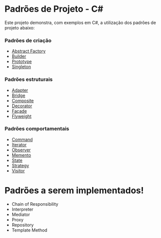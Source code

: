 # Padrões de Projeto - C#

Este projeto demonstra, com exemplos em C#, a utilização dos padrões de projeto abaixo:

### Padrões de criação
  - [Abstract Factory][pgfactory]
  - [Builder][pgbuilder]
  - [Prototype][pgprototype]
  - [Singleton][pgsingleton]

### Padrões estruturais
- [Adapter][pgadapter]
- [Bridge][pgbridge]
- [Composite][pgcomposite]
- [Decorator][pgdecorator]
- [Façade][pgfacade]
- [Flyweight][pgflyweight]

### Padrões comportamentais
- [Command][pgcommand]
- [Iterator][pgiterator]
- [Observer][pgobserver]
- [Memento][pgmemento]
- [State][pgstate]
- [Strategy][pgstrategy]
- [Visitor][pgvisitor]

# Padrões a serem implementados!
  - Chain of Responsibility
  - Interpreter
  - Mediator
  - Proxy
  - Repository
  - Template Method

[pgfactory]:<./factory.md>
[pgbuilder]:<./builder.md>
[pgadapter]:<./adapter.md>
[pgcommand]:<./command.md>
[pgfacade]:<./facade.md>
[pgstrategy]:<./strategy.md>
[pgbridge]:<./bridge.md>
[pgobserver]:<./observer.md>
[pgprototype]:<./prototype.md>
[pgsingleton]:<./singleton.md>
[pgcomposite]:<./composite.md>
[pgdecorator]:<./decorator.md>
[pgflyweight]:<./flyweight.md>
[pgiterator]:<./iterator.md>
[pgmemento]:<./memento.md>
[pgstate]:<./state.md>
[pgvisitor]:<./visitor.md>

